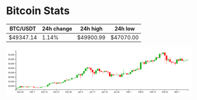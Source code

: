 # Bitcoin Stats

BTC/USDT|24h change|24h high|24h low|
|---|---|---|---|
|$49347.14|1.14%|$49900.99|$47070.00|

<img src="./chart.svg">
